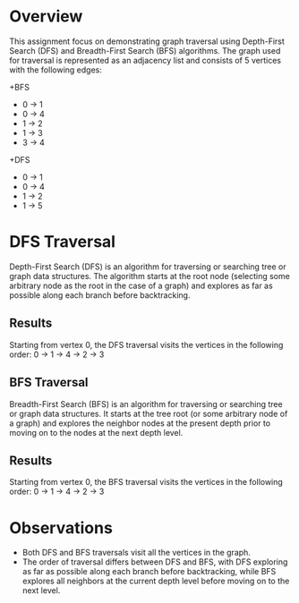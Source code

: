 # Overview
  This assignment focus on demonstrating graph traversal using Depth-First Search (DFS) and Breadth-First Search (BFS) algorithms. The graph used for traversal is represented as an adjacency list and consists of 5 vertices with the following edges:

+BFS
  - 0 -> 1
  - 0 -> 4
  - 1 -> 2
  - 1 -> 3
  - 3 -> 4
 
+DFS 
  - 0 -> 1
  - 0 -> 4
  - 1 -> 2
  - 1 -> 5

# DFS Traversal
Depth-First Search (DFS) is an algorithm for traversing or searching tree or graph data structures. The algorithm starts at the root node (selecting some arbitrary node as the root in the case of a graph) and explores as far as possible along each branch before backtracking.
## Results
Starting from vertex 0, the DFS traversal visits the vertices in the following order:
0 -> 1 -> 4 -> 2 -> 3

## BFS Traversal
Breadth-First Search (BFS) is an algorithm for traversing or searching tree or graph data structures. It starts at the tree root (or some arbitrary node of a graph) and explores the neighbor nodes at the present depth prior to moving on to the nodes at the next depth level.

## Results
Starting from vertex 0, the BFS traversal visits the vertices in the following order:
0 -> 1 -> 4 -> 2 -> 3

# Observations
- Both DFS and BFS traversals visit all the vertices in the graph.
- The order of traversal differs between DFS and BFS, with DFS exploring as far as possible along each branch before backtracking, while BFS explores all neighbors at the current depth level before moving on to the next level.

